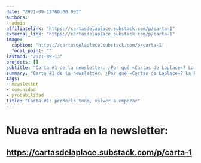 ```yaml
---
date: "2021-09-13T00:00:00Z"
authors:
- admin
affiliatelink: "https://cartasdelaplace.substack.com/p/carta-1"
external_link: "https://cartasdelaplace.substack.com/p/carta-1"
image:
  caption: 'https://cartasdelaplace.substack.com/p/carta-1'
  focal_point: ""
lastmod: "2021-09-13"
projects: []
subtitle: "Carta #1 de la newsletter. ¿Por qué «Cartas de Laplace»? La historia de Sophie Germain y Laplace"
summary: "Carta #1 de la newsletter. ¿Por qué «Cartas de Laplace»? La historia de Sophie Germain y Laplace"
tags:
- newsletter
- comunidad
- probabilidad
title: "Carta #1: perderlo todo, volver a empezar"
---
```



# Nueva entrada en la newsletter:

## https://cartasdelaplace.substack.com/p/carta-1